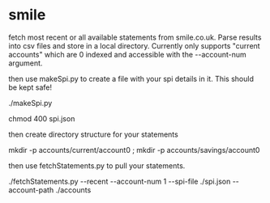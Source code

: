 smile
=====

fetch most recent or all available statements from smile.co.uk. Parse results into csv files and store in a local directory. Currently only supports "current accounts" which are 0 indexed and accessible with the --account-num argument.

then use makeSpi.py to create a file with your spi details in it. This should be kept safe!

./makeSpi.py 

chmod 400 spi.json

then create directory structure for your statements

mkdir -p accounts/current/account0 ; mkdir -p accounts/savings/account0

then use fetchStatements.py to pull your statements. 

./fetchStatements.py --recent --account-num 1 --spi-file ./spi.json --account-path ./accounts

